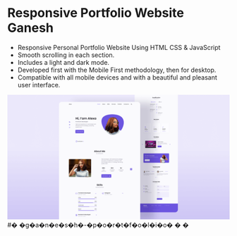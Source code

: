 # Responsive Portfolio Website Ganesh

- Responsive Personal Portfolio Website Using HTML CSS & JavaScript
- Smooth scrolling in each section.
- Includes a light and dark mode.
- Developed first with the Mobile First methodology, then for desktop.
- Compatible with all mobile devices and with a beautiful and pleasant user interface.


![preview img](/preview.png)
#� �g�a�n�e�s�h�-�p�o�r�t�f�o�l�i�o�
�
�
